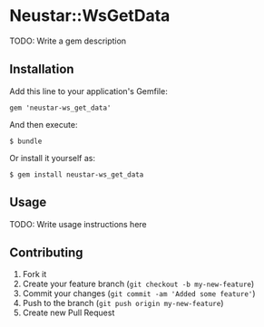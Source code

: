 # Neustar::WsGetData

TODO: Write a gem description

## Installation

Add this line to your application's Gemfile:

    gem 'neustar-ws_get_data'

And then execute:

    $ bundle

Or install it yourself as:

    $ gem install neustar-ws_get_data

## Usage

TODO: Write usage instructions here

## Contributing

1. Fork it
2. Create your feature branch (`git checkout -b my-new-feature`)
3. Commit your changes (`git commit -am 'Added some feature'`)
4. Push to the branch (`git push origin my-new-feature`)
5. Create new Pull Request
